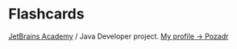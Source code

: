 # Flashcards

[JetBrains Academy](https://hyperskill.org) / Java Developer project.
[My profile -> Pozadr](https://hyperskill.org/profile/17362185 "Pozadr")
